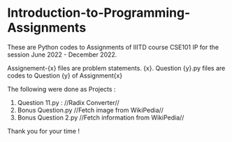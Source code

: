 # Introduction-to-Programming-Assignments

These are Python codes to Assignments of IIITD course CSE101 IP for the session June 2022 - December 2022.

Assignement-{x} files are problem statements.
{x}. Question {y}.py files are codes to Question {y} of Assignment{x}

The following were done as Projects :
1. Question 11.py : //Radix Converter//
2. Bonus Question.py //Fetch image from WikiPedia//
2. Bonus Question 2.py //Fetch information from WikiPedia//

Thank you for your time !
